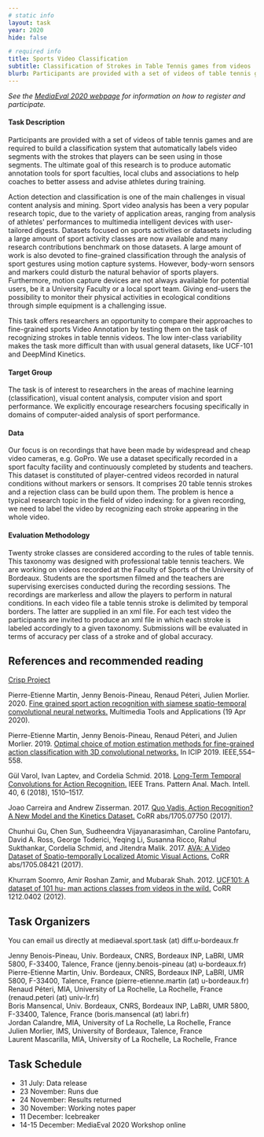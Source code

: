 ```yaml
---
# static info
layout: task
year: 2020
hide: false

# required info
title: Sports Video Classification
subtitle: Classification of Strokes in Table Tennis games from videos
blurb: Participants are provided with a set of videos of table tennis games and are required to build a classification system that automatically labels video segments with the strokes that players can be seen using in those segments. The ultimate goal of this research is to produce automatic annotation tools for sport faculties, local clubs and associations to help coaches to better assess and advise athletes during training.
---
```


<!-- # please respect the structure below-->
*See the [MediaEval 2020 webpage](https://multimediaeval.github.io/editions/2020/) for information on how to register and participate.*

#### Task Description
Participants are provided with a set of videos of table tennis games and are required to build a classification system that automatically labels video segments with the strokes that players can be seen using in those segments. The ultimate goal of this research is to produce automatic annotation tools for sport faculties, local clubs and associations to help coaches to better assess and advise athletes during training.

Action detection and classification is one of the main challenges in visual content analysis and mining. Sport video analysis has been a very popular research topic, due to the variety of application areas, ranging from analysis of athletes' performances to multimedia intelligent devices with user-tailored digests. Datasets focused on sports activities or datasets including a large amount of sport activity classes are now available and many research contributions benchmark on those datasets. A large amount of work is also devoted to fine-grained classification through the analysis of sport gestures using motion capture systems. However, body-worn sensors and markers could disturb the natural behavior of sports players. Furthermore, motion capture devices are not always available for potential users, be it a University Faculty or a local sport team.  Giving end-users the possibility to monitor their physical activities in ecological conditions through simple equipment is a challenging issue.

This task offers researchers an opportunity to compare their approaches to fine-grained sports Video Annotation by testing them on the task of recognizing strokes in table tennis videos. The low inter-class variability makes the task more difficult than with usual general datasets, like UCF-101 and DeepMind Kinetics.

#### Target Group
The task is of interest to researchers in the areas of machine learning (classification), visual content analysis, computer vision and sport performance. We explicitly encourage researchers focusing specifically in domains of computer-aided analysis of sport performance.

#### Data
Our focus is on recordings that have been made by widespread and cheap video cameras, e.g. GoPro. We use a dataset specifically recorded in a sport faculty facility and continuously completed by students and teachers. This dataset is constituted of player-centred videos recorded in natural conditions without markers or sensors. It comprises 20 table tennis strokes and a rejection class can be build upon them. The problem is hence a typical research topic in the field of video indexing: for a given recording, we need to label the video by recognizing each stroke appearing in the whole video.

#### Evaluation Methodology
Twenty stroke classes are considered according to the rules of table tennis. This taxonomy was designed with professional table tennis teachers. We are working on videos recorded at the Faculty of Sports of the University of Bordeaux. Students are the sportsmen filmed and the teachers are supervising exercises conducted during the recording sessions. The recordings are markerless and allow the players to perform in natural conditions. In each video file a table tennis stroke is delimited by temporal borders. The latter are supplied in an xml file. For each test video the participants are invited to produce an xml file in which each stroke is labeled accordingly to a given taxonomy. Submissions will be evaluated in terms of accuracy per class of a stroke and of global accuracy.

## References and recommended reading

[Crisp Project](https://github.com/P-eMartin/crisp)

Pierre-Etienne Martin, Jenny Benois-Pineau, Renaud Péteri, Julien Morlier. 2020. [Fine grained sport action recognition with siamese spatio-temporal convolutional neural networks.](https://link.springer.com/epdf/10.1007/s11042-020-08917-3) Multimedia Tools and Applications (19 Apr 2020).

Pierre-Etienne Martin, Jenny Benois-Pineau, Renaud Péteri, and Julien Morlier. 2019. [Optimal choice of motion estimation methods for fine-grained action  classification with 3D convolutional networks.](https://hal.archives-ouvertes.fr/hal-02326240) In ICIP 2019. IEEE,554–558.

Gül Varol, Ivan Laptev, and Cordelia Schmid. 2018. [Long-Term Temporal Convolutions for Action Recognition.](https://arxiv.org/pdf/1604.04494.pdf) IEEE Trans. Pattern Anal. Mach. Intell. 40, 6 (2018), 1510–1517.

Joao Carreira and Andrew Zisserman. 2017. [Quo Vadis, Action Recognition? A New Model and the Kinetics Dataset.](https://arxiv.org/pdf/1705.07750.pdf) CoRR abs/1705.07750 (2017).

Chunhui Gu, Chen Sun, Sudheendra Vijayanarasimhan, Caroline Pantofaru, David A. Ross, George Toderici, Yeqing Li, Susanna Ricco, Rahul Sukthankar, Cordelia Schmid, and Jitendra Malik. 2017. [AVA: A Video Dataset of Spatio-temporally Localized Atomic Visual Actions.](http://openaccess.thecvf.com/content_cvpr_2018/papers/Gu_AVA_A_Video_CVPR_2018_paper.pdf) CoRR abs/1705.08421 (2017).

Khurram Soomro, Amir Roshan Zamir, and Mubarak Shah. 2012. [UCF101: A dataset of 101 hu- man actions classes from videos in the wild.](https://arxiv.org/pdf/1212.0402.pdf) CoRR 1212.0402 (2012).

## Task Organizers
You can email us directly at mediaeval.sport.task (at) diff.u-bordeaux.fr

Jenny Benois-Pineau, Univ. Bordeaux, CNRS,  Bordeaux INP, LaBRI, UMR 5800, F-33400, Talence, France (jenny.benois-pineau (at) u-bordeaux.fr)<br>
Pierre-Etienne Martin, Univ. Bordeaux, CNRS,  Bordeaux INP, LaBRI, UMR 5800, F-33400, Talence, France (pierre-etienne.martin (at) u-bordeaux.fr)<br>
Renaud Péteri, MIA, University of La Rochelle, La Rochelle, France (renaud.peteri (at) univ-lr.fr)<br>
Boris Mansencal, Univ. Bordeaux, CNRS,  Bordeaux INP, LaBRI, UMR 5800, F-33400, Talence, France (boris.mansencal (at) labri.fr)<br>
Jordan Calandre, MIA, University of La Rochelle, La Rochelle, France<br>
Julien Morlier, IMS, University of Bordeaux, Talence, France<br>
Laurent Mascarilla, MIA, University of La Rochelle, La Rochelle, France

## Task Schedule

* 31 July: Data release 
* 23 November: Runs due
* 24 November: Results returned 
* 30 November: Working notes paper 
* 11 December: Icebreaker
* 14-15 December: MediaEval 2020 Workshop online
